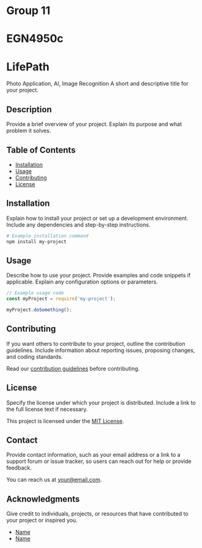 # Group 11
# EGN4950c 
# LifePath
Photo Application, AI, Image Recognition 
A short and descriptive title for your project.

## Description

Provide a brief overview of your project. Explain its purpose and what problem it solves.

## Table of Contents

- [Installation](#installation)
- [Usage](#usage)
- [Contributing](#contributing)
- [License](#license)

## Installation

Explain how to install your project or set up a development environment. Include any dependencies and step-by-step instructions.

```bash
# Example installation command
npm install my-project
```

## Usage

Describe how to use your project. Provide examples and code snippets if applicable. Explain any configuration options or parameters.

```javascript
// Example usage code
const myProject = require('my-project');

myProject.doSomething();
```

## Contributing

If you want others to contribute to your project, outline the contribution guidelines. Include information about reporting issues, proposing changes, and coding standards.

Read our [contribution guidelines](CONTRIBUTING.md) before contributing.

## License

Specify the license under which your project is distributed. Include a link to the full license text if necessary.

This project is licensed under the [MIT License](LICENSE.md).

## Contact

Provide contact information, such as your email address or a link to a support forum or issue tracker, so users can reach out for help or provide feedback.

You can reach us at [your@email.com](mailto:your@email.com).

## Acknowledgments

Give credit to individuals, projects, or resources that have contributed to your project or inspired you.

- [Name](https://github.com/example)
- [Name](https://github.com/example)
```
